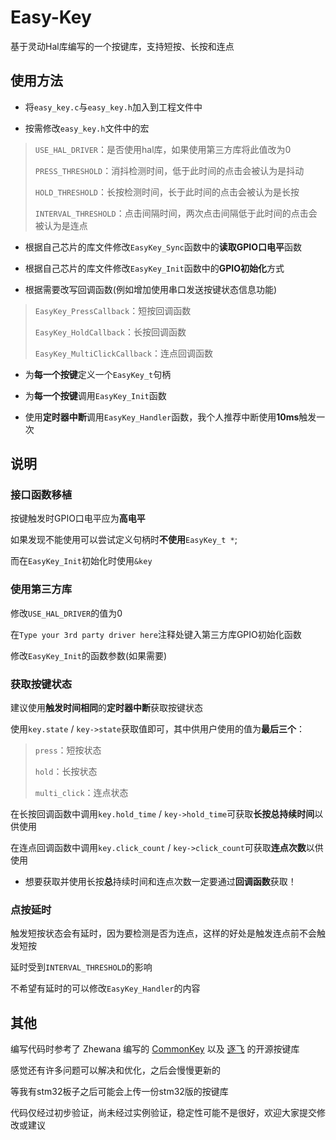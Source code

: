 # Easy-Key

基于灵动Hal库编写的一个按键库，支持短按、长按和连点



## 使用方法

- 将`easy_key.c`与`easy_key.h`加入到工程文件中

- 按需修改`easy_key.h`文件中的宏

>`USE_HAL_DRIVER`：是否使用hal库，如果使用第三方库将此值改为0
>
>`PRESS_THRESHOLD`：消抖检测时间，低于此时间的点击会被认为是抖动
>
>`HOLD_THRESHOLD`：长按检测时间，长于此时间的点击会被认为是长按
>
>`INTERVAL_THRESHOLD`：点击间隔时间，两次点击间隔低于此时间的点击会被认为是连点

* 根据自己芯片的库文件修改`EasyKey_Sync`函数中的**读取GPIO口电平**函数

* 根据自己芯片的库文件修改`EasyKey_Init`函数中的**GPIO初始化**方式

* 根据需要改写回调函数(例如增加使用串口发送按键状态信息功能)

>`EasyKey_PressCallback`：短按回调函数
>
>`EasyKey_HoldCallback`：长按回调函数
>
>`EasyKey_MultiClickCallback`：连点回调函数

* 为**每一个按键**定义一个`EasyKey_t`句柄

* 为**每一个按键**调用`EasyKey_Init`函数

* 使用**定时器中断**调用`EasyKey_Handler`函数，我个人推荐中断使用**10ms**触发一次



## 说明

### 接口函数移植

按键触发时GPIO口电平应为**高电平**

如果发现不能使用可以尝试定义句柄时**不使用**`EasyKey_t *`;

而在`EasyKey_Init`初始化时使用`&key`

### 使用第三方库

修改`USE_HAL_DRIVER`的值为0

在`Type your 3rd party driver here`注释处键入第三方库GPIO初始化函数

修改`EasyKey_Init`的函数参数(如果需要)

### 获取按键状态

建议使用**触发时间相同**的**定时器中断**获取按键状态

使用`key.state` / `key->state`获取值即可，其中供用户使用的值为**最后三个**：

> `press`：短按状态
>
> `hold`：长按状态
>
> `multi_click`：连点状态

在长按回调函数中调用`key.hold_time` / `key->hold_time`可获取**长按总持续时间**以供使用

在连点回调函数中调用`key.click_count` / `key->click_count`可获取**连点次数**以供使用

* 想要获取并使用长按**总**持续时间和连点次数一定要通过**回调函数**获取！

### 点按延时

触发短按状态会有延时，因为要检测是否为连点，这样的好处是触发连点前不会触发短按

延时受到`INTERVAL_THRESHOLD`的影响

不希望有延时的可以修改`EasyKey_Handler`的内容

## 其他

编写代码时参考了 Zhewana 编写的 [CommonKey](https://github.com/Zhewana/CommonKey) 以及 [逐飞](https://gitee.com/seekfree) 的开源按键库

感觉还有许多问题可以解决和优化，之后会慢慢更新的

等我有stm32板子之后可能会上传一份stm32版的按键库

代码仅经过初步验证，尚未经过实例验证，稳定性可能不是很好，欢迎大家提交修改或建议
